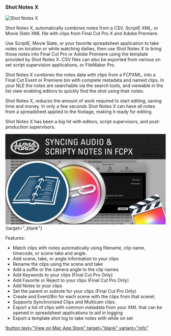 ### Shot Notes X

![Shot Notes X](../static/ss-short-notes-x.png)

Shot Notes X, automatically combines notes from a CSV, ScriptE XML, or Movie Slate XML file with clips from Final Cut Pro X and Adobe Premiere.

Use ScriptE, Movie Slate, or your favorite spreadsheet application to take notes on location or while watching dailies, then use Shot Notes X to bring those notes into Final Cut Pro or Adobe Premiere using the template provided by Shot Notes X. CSV files can also be exported from various on set script supervision applications, or FileMaker Pro.

Shot Notes X combines the notes data with clips from a FCPXML, into a Final Cut Event or Premiere bin with complete metadata and named clips. In your NLE the notes are searchable via the search tools, and viewable in the list view enabling editors to quickly find the shot using their notes.

Shot Notes X, reduces the amount of work required to start editing, saving time and money. In only a few seconds Shot Notes X can have all notes from a spreadsheet applied to the footage, making it ready for editing.

Shot Notes X has been a big hit with editors, script supervisors, and post-production supervisors.

[![](/static/shot-notes-x.jpg)](https://www.youtube.com/watch?v=A1Diuxkf8E4){target="_blank"}

Features:

- Match clips with notes automatically using filename, clip name, timecode, or scene take and angle.
- Add scene, take, or angle information to your clips
- Rename the clips using the scene and take
- Add a suffix or the camera angle to the clip names
- Add Keywords to your clips (Final Cut Pro Only)
- Add Favorite or Reject to your clips (Final Cut Pro Only)
- Add Notes to your clips
- Set the parent or subrole for your clips (Final Cut Pro Only)
- Create and Event/Bin for each scene with the clips from that scene\
- Supports Synchronized Clips and Multicam clips.
- Export a list of clips with common metadata from your XML that can be opened in spreadsheet applications to aid in logging
- Export a template shot log to take notes with while on set

[!button text="View on Mac App Store" target="blank" variant="info"](https://apps.apple.com/us/app/shot-notes-x/id853468135?mt=12)
